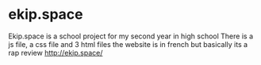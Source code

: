 # ekip.space
Ekip.space is a school project for my second year in high school
There is a js file, a css file and 3 html files
the website is in french but basically its a rap review
http://ekip.space/
